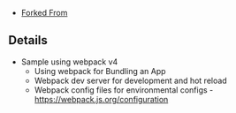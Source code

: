 - [Forked From](https://github.com/g0t4/optimizing-web-apps-webpack/)


## Details

- Sample using webpack v4
    - Using webpack for Bundling an App
    - Webpack dev server for development and hot reload
    - Webpack config files for environmental configs - https://webpack.js.org/configuration
    